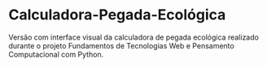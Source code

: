 # Calculadora-Pegada-Ecológica
Versão com interface visual da calculadora de pegada ecológica realizado durante o projeto Fundamentos de Tecnologias Web e Pensamento Computacional com Python.
